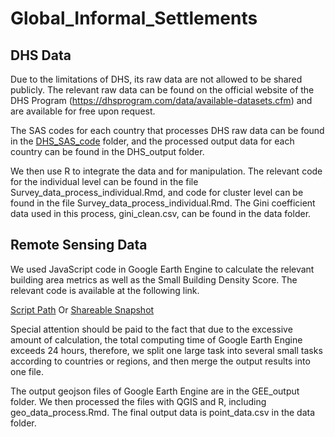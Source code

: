 # Global_Informal_Settlements

## DHS Data

Due to the limitations of DHS, its raw data are not allowed to be shared publicly. The relevant raw data can be found on the official website of the DHS Program (https://dhsprogram.com/data/available-datasets.cfm) and are available for free upon request.

The SAS codes for each country that processes DHS raw data can be found in the [DHS_SAS_code](DHS_SAS_code) folder, and the processed output data for each country can be found in the DHS_output folder.

We then use R to integrate the data and for manipulation. The relevant code for the individual level can be found in the file Survey_data_process_individual.Rmd, and code for cluster level can be found in the file Survey_data_process_individual.Rmd. The Gini coefficient data used in this process, gini_clean.csv, can be found in the data folder.

## Remote Sensing Data

We used JavaScript code in Google Earth Engine to calculate the relevant building area metrics as well as the Small Building Density Score. The relevant code is available at the following link. 

[Script Path](https://code.earthengine.google.com/?scriptPath=users%2FDanteChen0825%2FGlobal_Informal_Settlements%3AData_Processing) Or
[Shareable Snapshot](https://code.earthengine.google.com/d27b6083956925d1113667b9f3358a30)

Special attention should be paid to the fact that due to the excessive amount of calculation, the total computing time of Google Earth Engine exceeds 24 hours, therefore, we split one large task into several small tasks according to countries or regions, and then merge the output results into one file. 

The output geojson files of Google Earth Engine are in the GEE_output folder. We then processed the files with QGIS and R, including geo_data_process.Rmd. The final output data is point_data.csv in the data folder.
